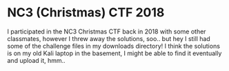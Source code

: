 # NC3 (Christmas) CTF 2018
I participated in the NC3 Christmas CTF back in 2018 with some other classmates, however I threw away the solutions, soo.. but hey I still had some of the challenge files in my downloads directory!
I think the solutions is on my old Kali laptop in the basement, I might be able to find it eventually and upload it, hmm..
